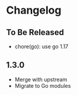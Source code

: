 # Changelog

## To Be Released

* chore(go): use go 1.17

## 1.3.0

* Merge with upstream
* Migrate to Go modules
